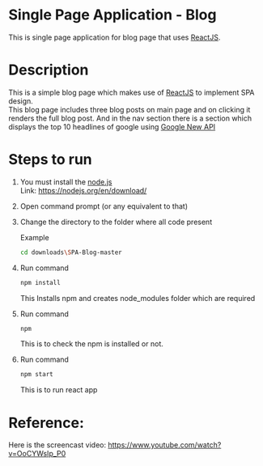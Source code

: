 # Single Page Application - Blog
This is single page application for blog page that uses [ReactJS](https://reactjs.org/).

# Description
This is a simple blog page which makes use of [ReactJS](https://reactjs.org/) to implement SPA design.             
This blog page includes three blog posts on main page and on clicking it renders the full blog post.
And in the nav section there is a section which displays the top 10 headlines of google using [Google New API](https://newsapi.org/s/google-news-api)

# Steps to run

1. You must install the [node.js](https://nodejs.org/en/download/)                    
   Link: https://nodejs.org/en/download/
2. Open command prompt (or any equivalent to that)
3. Change the directory to the folder where all code present         

   Example
   ```bash
   cd downloads\SPA-Blog-master
   ```
4. Run command    
   ```bash
   npm install
   ```
   This Installs npm and creates node_modules folder which are required        
5. Run command
   ```bash
   npm
   ```
   This is to check the npm is installed or not.
6. Run command
   ```bash
   npm start
   ```
   This is to run react app


# Reference:        
Here is the screencast video:  https://www.youtube.com/watch?v=OoCYWsIp_P0
